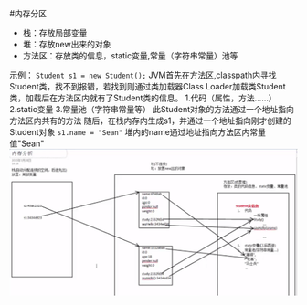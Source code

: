#内存分区
- 栈：存放局部变量
- 堆：存放new出来的对象
- 方法区：存放类的信息，static变量,常量（字符串常量）池等

示例：
`Student s1 = new Student();`
JVM首先在方法区,classpath内寻找Student类，找不到报错，若找到则通过类加载器Class Loader加载类Student类，加载后在方法区内就有了Student类的信息。
1.代码（属性，方法……）
2.static变量
3.常量池（字符串常量等）
此Student对象的方法通过一个地址指向方法区内共有的方法
随后，在栈内存内生成s1，并通过一个地址指向刚才创建的Student对象
`s1.name = "Sean"`
堆内的name通过地址指向方法区内常量值"Sean"
![](/assets/Java内存分析.PNG)